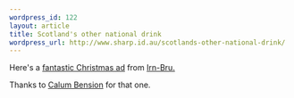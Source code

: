 ```yaml
--- 
wordpress_id: 122
layout: article
title: Scotland's other national drink
wordpress_url: http://www.sharp.id.au/scotlands-other-national-drink/
---
```

Here's a <a href="http://irn-bru.co.uk/snowman/index.html">fantastic Christmas ad</a> from <a href="http://irn-bru.co.uk/">Irn-Bru.</a>

Thanks to <a href="http://blogs.gnome.org/portal/calum">Calum Bension</a> for that one.
